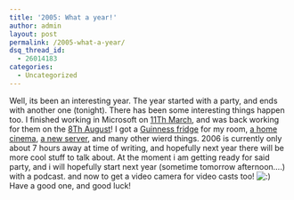 ```yaml
---
title: '2005: What a year!'
author: admin
layout: post
permalink: /2005-what-a-year/
dsq_thread_id:
  - 26014183
categories:
  - Uncategorized
---
```

Well, its been an interesting year. The year started with a party, and ends with another one (tonight). There has been some interesting things happen too. I finished working in Microsoft on [11Th March][1], and was back working for them on the [8Th August][2]! I got a [Guinness fridge][3] for my room, [a home cinema][4], [a new server][5], and many other wierd things. 2006 is currently only about 7 hours away at time of writing, and hopefully next year there will be more cool stuff to talk about. At the moment i am getting ready for said party, and i will hopefully start next year (sometime tomorrow afternoon&#8230;.) with a podcast. and now to get a video camera for video casts too! <img src="http://blog.lotas-smartman.net/wp-includes/images/smilies/icon_smile.gif" alt=":)" class="wp-smiley" /> Have a good one, and good luck!

 [1]: http://blog.lotas-smartman.net/archive/2005/3/11.aspx
 [2]: http://blog.lotas-smartman.net/archive/2005/8/08.aspx
 [3]: http://blog.lotas-smartman.net/archive/2005/12/30/12243.aspx
 [4]: http://blog.lotas-smartman.net/archive/2005/12/19/12232.aspx
 [5]: http://blog.lotas-smartman.net/archive/2005/08/03/11958.aspx